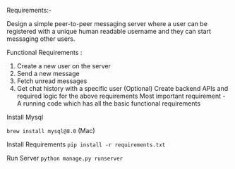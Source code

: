 Requirements:-

Design a simple peer-to-peer messaging server where a user can be registered with a unique human readable username and they can start messaging other users.

Functional Requirements :
1. Create a new user on the server
2. Send a new message
3. Fetch unread messages
4. Get chat history with a specific user (Optional)
Create backend APIs and required logic for the above requirements
Most important requirement - A running code which has all the basic functional requirements



Install Mysql

`brew install mysql@8.0` (Mac)

Install Requirements
`pip install -r requirements.txt`

Run Server
`python manage.py runserver`
